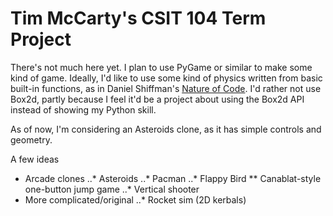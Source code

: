 # Tim McCarty's CSIT 104 Term Project #

There's not much here yet. I plan to use PyGame or similar to make some kind of game. Ideally, I'd like to use some kind of physics written from basic built-in functions, as in Daniel Shiffman's [Nature of Code](http://natureofcode.com/). I'd rather not use Box2d, partly because I feel it'd be a project about using the Box2d API instead of showing my Python skill.

As of now, I'm considering an Asteroids clone, as it has simple controls and geometry.

A few ideas
* Arcade clones
..* Asteroids
..* Pacman
..* Flappy Bird
** Canablat-style one-button jump game
..* Vertical shooter
* More complicated/original
..* Rocket sim (2D kerbals)
